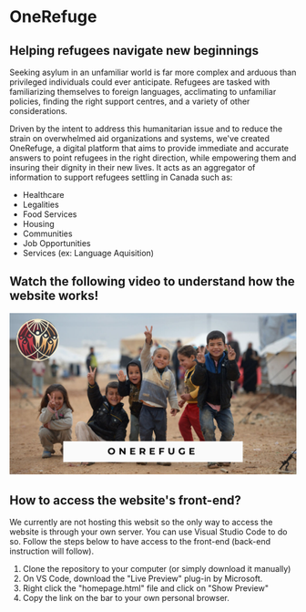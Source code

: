 # OneRefuge

## Helping refugees navigate new beginnings

Seeking asylum in an unfamiliar world is far more complex and arduous than privileged individuals could ever anticipate. 
Refugees are tasked with familiarizing themselves to foreign languages, acclimating to unfamiliar policies, finding the 
right support centres, and a variety of other considerations. 

Driven by the intent to address this humanitarian issue and to reduce the strain on overwhelmed aid organizations and systems,
we've created OneRefuge, a digital platform that aims to provide immediate and accurate answers to point refugees in the right 
direction, while empowering them and insuring their dignity in their new lives. It acts as an aggregator of information to support 
refugees settling in Canada such as:

* Healthcare 
* Legalities
* Food Services
* Housing
* Communities
* Job Opportunities
* Services (ex: Language Aquisition)


## Watch the following video to understand how the website works!

<a href="https://www.youtube.com/watch?v=zJHQ_sWOacU" target="_blank">
    <img src="./public/OneRefuge.png">
</a>

## How to access the website's front-end?

We currently are not hosting this websit so the only way to access the website is through your own server. You can use Visual Studio Code to do so. Follow the steps below to have access to the front-end (back-end instruction will follow).

1. Clone the repository to your computer (or simply download it manually)
2. On VS Code, download the "Live Preview" plug-in by Microsoft.
3. Right click the "homepage.html" file and click on "Show Preview"
4. Copy the link on the bar to your own personal browser.




